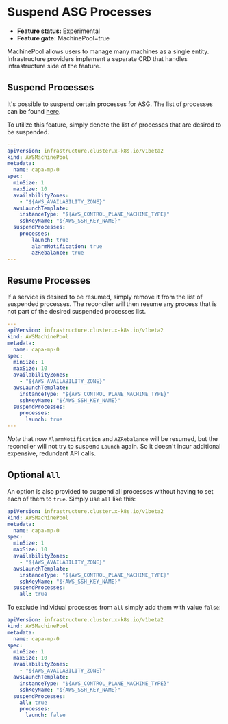 # Suspend ASG Processes

- **Feature status:** Experimental
- **Feature gate:** MachinePool=true

MachinePool allows users to manage many machines as a single entity. Infrastructure providers implement a separate CRD that handles infrastructure side of the feature.

## Suspend Processes

It's possible to suspend certain processes for ASG. The list of processes can be found [here](https://docs.aws.amazon.com/autoscaling/ec2/APIReference/API_SuspendProcesses.html).

To utilize this feature, simply denote the list of processes that are desired to be suspended.

```yaml
---
apiVersion: infrastructure.cluster.x-k8s.io/v1beta2
kind: AWSMachinePool
metadata:
  name: capa-mp-0
spec:
  minSize: 1
  maxSize: 10
  availabilityZones:
    - "${AWS_AVAILABILITY_ZONE}"
  awsLaunchTemplate:
    instanceType: "${AWS_CONTROL_PLANE_MACHINE_TYPE}"
    sshKeyName: "${AWS_SSH_KEY_NAME}"  
  suspendProcesses:
    processes:
        launch: true
        alarmNotification: true
        azRebalance: true
---
```

## Resume Processes

If a service is desired to be resumed, simply remove it from the list of suspended processes. The reconciler will then
resume any process that is not part of the desired suspended processes list.

```yaml
---
apiVersion: infrastructure.cluster.x-k8s.io/v1beta2
kind: AWSMachinePool
metadata:
  name: capa-mp-0
spec:
  minSize: 1
  maxSize: 10
  availabilityZones:
    - "${AWS_AVAILABILITY_ZONE}"
  awsLaunchTemplate:
    instanceType: "${AWS_CONTROL_PLANE_MACHINE_TYPE}"
    sshKeyName: "${AWS_SSH_KEY_NAME}"  
  suspendProcesses:
    processes:
      launch: true
---
```

_Note_ that now `AlarmNotification` and `AZRebalance` will be resumed, but the reconciler will not try to suspend
`Launch` again. So it doesn't incur additional expensive, redundant API calls.

## Optional `All`

An option is also provided to suspend all processes without having to set each of them to `true`. Simply use `all` like
this:

```yaml
apiVersion: infrastructure.cluster.x-k8s.io/v1beta2
kind: AWSMachinePool
metadata:
  name: capa-mp-0
spec:
  minSize: 1
  maxSize: 10
  availabilityZones:
    - "${AWS_AVAILABILITY_ZONE}"
  awsLaunchTemplate:
    instanceType: "${AWS_CONTROL_PLANE_MACHINE_TYPE}"
    sshKeyName: "${AWS_SSH_KEY_NAME}"  
  suspendProcesses:
    all: true
```

To exclude individual processes from `all` simply add them with value `false`:

```yaml
apiVersion: infrastructure.cluster.x-k8s.io/v1beta2
kind: AWSMachinePool
metadata:
  name: capa-mp-0
spec:
  minSize: 1
  maxSize: 10
  availabilityZones:
    - "${AWS_AVAILABILITY_ZONE}"
  awsLaunchTemplate:
    instanceType: "${AWS_CONTROL_PLANE_MACHINE_TYPE}"
    sshKeyName: "${AWS_SSH_KEY_NAME}"  
  suspendProcesses:
    all: true
    processes:
      launch: false
```

